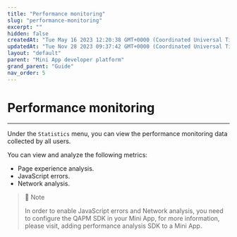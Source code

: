 ```yaml
---
title: "Performance monitoring"
slug: "performance-monitoring"
excerpt: ""
hidden: false
createdAt: "Tue May 16 2023 12:20:38 GMT+0000 (Coordinated Universal Time)"
updatedAt: "Tue Nov 28 2023 09:37:42 GMT+0000 (Coordinated Universal Time)"
layout: "default"
parent: "Mini App developer platform"
grand_parent: "Guide"
nav_order: 5
---
```

# Performance monitoring
***

Under the `Statistics` menu, you can view the performance monitoring data collected by all users.

You can view and analyze the following metrics:

- Page experience analysis.
- JavaScript errors.
- Network analysis.

> 📘 Note
> 
> In order to enable JavaScript errors and Network analysis, you need to configure the QAPM SDK in your Mini App, for more information, please visit, adding performance analysis SDK to a Mini App.

